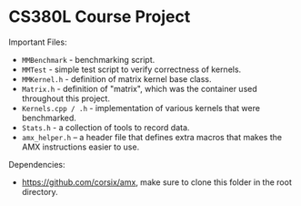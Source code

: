 # CS380L Course Project

Important Files:

- `MMBenchmark` - benchmarking script.
- `MMTest` - simple test script to verify correctness of kernels.
- `MMKernel.h` - definition of matrix kernel base class.
- `Matrix.h` - definition of "matrix", which was the container used throughout this project.
- `Kernels.cpp / .h` - implementation of various kernels that were benchmarked.
- `Stats.h` - a collection of tools to record data.
- `amx_helper.h` – a header file that defines extra macros that makes the AMX instructions easier to use.

Dependencies:

- https://github.com/corsix/amx, make sure to clone this folder in the root directory.
